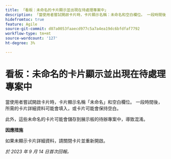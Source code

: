 ```yaml
---
title: 「看板：未命名的卡片顯示並出現在待處理專案中」
description: 「當使用者嘗試開啟卡片時，卡片顯示名稱：未命名和空白欄位。 一段時間後，所需的卡片詳細資料可能會填入，或卡片可能會保持空白。 此外，這些未命名的卡片可能會儲存到展示板的待辦專案中，造成混淆。」
hidefromtoc: true
feature: Agile
source-git-commit: d07a0053faaecd977c5a7a4ea19dc6bfdfaf7792
workflow-type: tm+mt
source-wordcount: '127'
ht-degree: 3%

---
```



# 看板：未命名的卡片顯示並出現在待處理專案中

當使用者嘗試開啟卡片時，卡片顯示名稱「未命名」和空白欄位。 一段時間後，所需的卡片詳細資料可能會填入，或卡片可能會保持空白。

此外，這些未命名的卡片可能會儲存到展示板的待辦專案中，導致混淆。

**因應措施**

如果未顯示卡片詳細資料，請關閉卡片並重新開啟。

_於 2023 年 9 月 14 日首次回報。_
